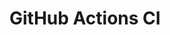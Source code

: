 # GitHub Actions CI



















































































































































































































































































































































































































































































































































































































































































































































































































































































































































































































































































































































































































































































